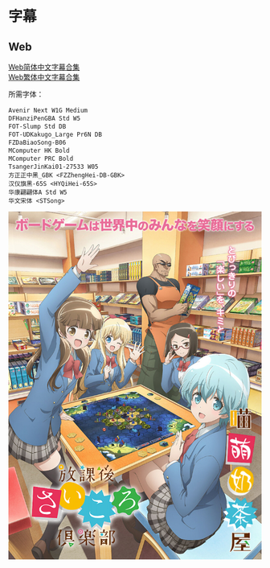 # 字幕

## Web

[Web简体中文字幕合集](https://github.com/Nekomoekissaten-SUB/Nekomoekissaten-MIR-Subs/raw/master/Houkago_Saikoro_Club/Saikoro-club_Web_CHS.7z)  
[Web繁体中文字幕合集](https://github.com/Nekomoekissaten-SUB/Nekomoekissaten-MIR-Subs/raw/master/Houkago_Saikoro_Club/Saikoro-club_Web_CHT.7z)

所需字体：
```
Avenir Next W1G Medium
DFHanziPenGBA Std W5
FOT-Slump Std DB
FOT-UDKakugo_Large Pr6N DB
FZDaBiaoSong-B06
MComputer HK Bold
MComputer PRC Bold
TsangerJinKai01-27533 W05
方正正中黑_GBK <FZZhengHei-DB-GBK>
汉仪旗黑-65S <HYQiHei-65S>
华康翩翩体A Std W5
华文宋体 <STSong>
```

![](Saikoro-club_poster.jpg)